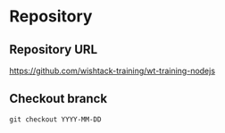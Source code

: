 # Repository

## Repository URL
https://github.com/wishtack-training/wt-training-nodejs

## Checkout branck
```
git checkout YYYY-MM-DD
```

